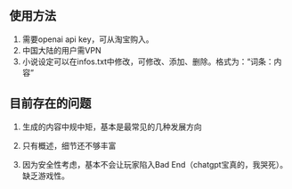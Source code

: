## 使用方法

1. 需要openai api key，可从淘宝购入。
2. 中国大陆的用户需VPN
3. 小说设定可以在infos.txt中修改，可修改、添加、删除。格式为：“词条：内容”

## 目前存在的问题

1. 生成的内容中规中矩，基本是最常见的几种发展方向

2. 只有概述，细节还不够丰富

3. 因为安全性考虑，基本不会让玩家陷入Bad End（chatgpt宝真的，我哭死）。缺乏游戏性。

   
